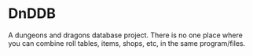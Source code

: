 # DnDDB
A dungeons and dragons database project. There is no one place where you can combine roll tables, items, shops, etc, in the same program/files.
